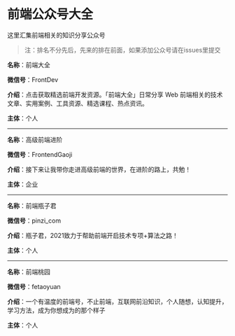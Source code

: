 # 前端公众号大全

这里汇集前端相关的知识分享公众号

>注：排名不分先后，先来的排在前面，如果添加公众号请在issues里提交


**名称**：前端大全

**微信号**：FrontDev

**介绍**：点击获取精选前端开发资源。「前端大全」日常分享 Web 前端相关的技术文章、实用案例、工具资源、精选课程、热点资讯。

**主体**：个人

- - -

**名称**：高级前端进阶

**微信号**：FrontendGaoji

**介绍**：接下来让我带你走进高级前端的世界，在进阶的路上，共勉！

**主体**：企业

- - -

**名称**：前端瓶子君

**微信号**：pinzi_com

**介绍**：瓶子君，2021致力于帮助前端开启技术专项+算法之路！

**主体**：个人

- - -

**名称**：前端桃园

**微信号**：fetaoyuan

**介绍**：一个有温度的前端号，不止前端，互联网前沿知识，个人随想，认知提升，学习方法，成为你想成为的那个样子

**主体**：个人
